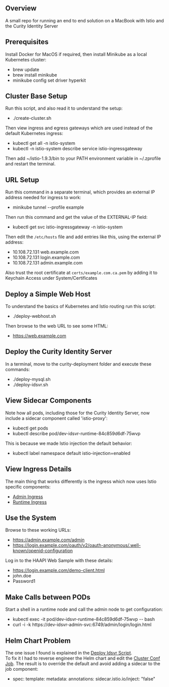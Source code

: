 ## Overview

A small repo for running an end to end solution on a MacBook with Istio and the Curity Identity Server

## Prerequisites

Install Docker for MacOS if required, then install Minikube as a local Kubernetes cluster:

- brew update
- brew install minikube
- minikube config set driver hyperkit

## Cluster Base Setup

Run this script, and also read it to understand the setup:

- ./create-cluster.sh

Then view ingress and egress gateways which are used instead of the default Kubernetes ingress:

- kubectl get all -n istio-system
- kubectl -n istio-system describe service istio-ingressgateway

Then add ~/istio-1.9.3/bin to your PATH environment variable in ~/.zprofile and restart the terminal.

## URL Setup

Run this command in a separate terminal, which provides an external IP address needed for ingress to work:

 - minikube tunnel --profile example

Then run this command and get the value of the EXTERNAL-IP field:

- kubectl get svc istio-ingressgateway -n istio-system

Then edit the `/etc/hosts` file and add entries like this, using the external IP address:

- 10.108.72.131 web.example.com
- 10.108.72.131 login.example.com 
- 10.108.72.131 admin.example.com 

Also trust the root certificate at `certs/example.com.ca.pem` by adding it to Keychain Access under System/Certificates

## Deploy a Simple Web Host

To understand the basics of Kubernetes and Istio routing run this script:

- ./deploy-webhost.sh

 Then browse to the web URL to see some HTML:

- https://web.example.com

## Deploy the Curity Identity Server

In a terminal, move to the curity-deployment folder and execute these commands:

- ./deploy-mysql.sh
- ./deploy-idsvr.sh

## View Sidecar Components

Note how all pods, including those for the Curity Identity Server, now include a sidecar component called 'istio-proxy':

- kubectl get pods
- kubectl describe pod/dev-idsvr-runtime-84c859d6df-75wvp

This is because we made Istio injection the default behavior:

- kubectl label namespace default istio-injection=enabled

## View Ingress Details

The main thing that works differently is the ingress which now uses Istio specific components:

- [Admin Ingress](./idsvr/ingress-admin.yaml)
- [Runtime Ingress](./idsvr/ingress-runtime.yaml)

## Use the System

Browse to these working URLs:

- https://admin.example.com/admin
- https://login.example.com/oauth/v2/oauth-anonymous/.well-known/openid-configuration

Log in to the HAAPI Web Sample with these details:

- https://login.example.com/demo-client.html
- john.doe
- Password1

## Make Calls between PODs

Start a shell in a runtime node and call the admin node to get configuration:

- kubectl exec -it pod/dev-idsvr-runtime-84c859d6df-75wvp -- bash
- curl -i -k https://dev-idsvr-admin-svc:6749/admin/login/login.html

## Helm Chart Problem

The one issue I found is explained in the [Deploy Idsvr Script](./deploy-idsvr.sh).\
To fix it I had to reverse engineer the Helm chart and edit the [Cluster Conf Job](./idsvr/yaml/cluster-conf-job.yaml).
The result is to override the default and avoid adding a sidecar to the job component:

- spec:
    template:
      metadata:
        annotations:
          sidecar.istio.io/inject: "false"
